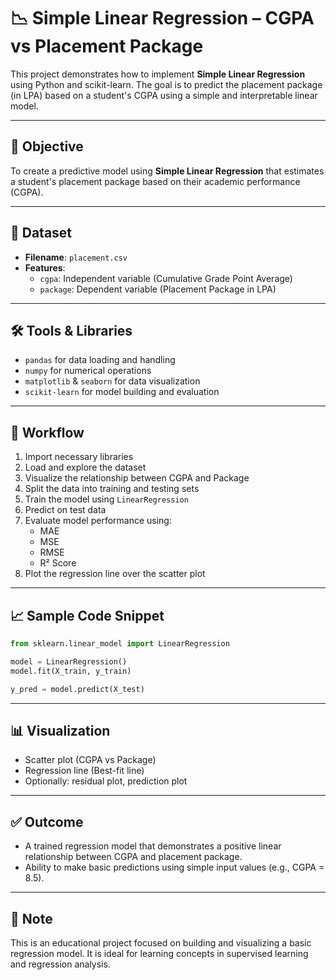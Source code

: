# 📉 Simple Linear Regression – CGPA vs Placement Package

This project demonstrates how to implement **Simple Linear Regression** using Python and scikit-learn. The goal is to predict the placement package (in LPA) based on a student's CGPA using a simple and interpretable linear model.

---

## 🎯 Objective

To create a predictive model using **Simple Linear Regression** that estimates a student's placement package based on their academic performance (CGPA).

---

## 📂 Dataset

- **Filename**: `placement.csv`
- **Features**:
  - `cgpa`: Independent variable (Cumulative Grade Point Average)
  - `package`: Dependent variable (Placement Package in LPA)

---

## 🛠 Tools & Libraries

- `pandas` for data loading and handling
- `numpy` for numerical operations
- `matplotlib` & `seaborn` for data visualization
- `scikit-learn` for model building and evaluation

---

## 🧪 Workflow

1. Import necessary libraries
2. Load and explore the dataset
3. Visualize the relationship between CGPA and Package
4. Split the data into training and testing sets
5. Train the model using `LinearRegression`
6. Predict on test data
7. Evaluate model performance using:
   - MAE
   - MSE
   - RMSE
   - R² Score
8. Plot the regression line over the scatter plot

---

## 📈 Sample Code Snippet

```python
from sklearn.linear_model import LinearRegression

model = LinearRegression()
model.fit(X_train, y_train)

y_pred = model.predict(X_test)
```

---

## 📊 Visualization

- Scatter plot (CGPA vs Package)
- Regression line (Best-fit line)
- Optionally: residual plot, prediction plot

---

## ✅ Outcome

- A trained regression model that demonstrates a positive linear relationship between CGPA and placement package.
- Ability to make basic predictions using simple input values (e.g., CGPA = 8.5).

---

## 📌 Note

This is an educational project focused on building and visualizing a basic regression model. It is ideal for learning concepts in supervised learning and regression analysis.
